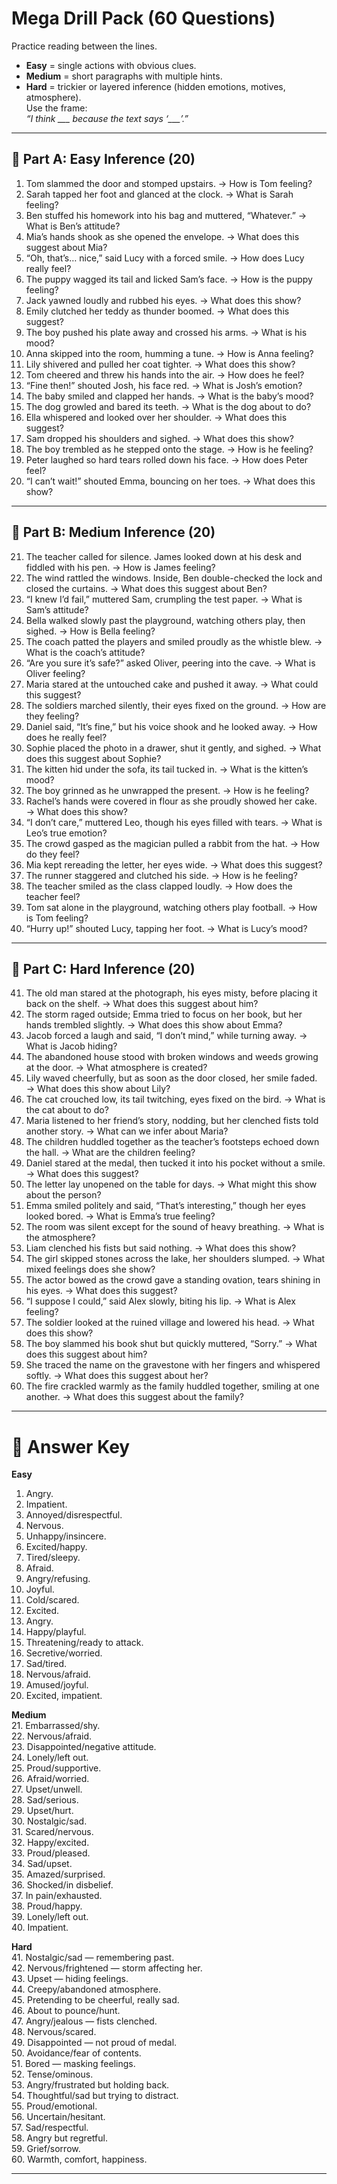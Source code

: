 # Mega Drill Pack (60 Questions)

Practice reading between the lines.  
- **Easy** = single actions with obvious clues.  
- **Medium** = short paragraphs with multiple hints.  
- **Hard** = trickier or layered inference (hidden emotions, motives, atmosphere).  
Use the frame:  
*“I think ___ because the text says ‘___’.”*  

---

## 🔹 Part A: Easy Inference (20)

1. Tom slammed the door and stomped upstairs. → How is Tom feeling?  
2. Sarah tapped her foot and glanced at the clock. → What is Sarah feeling?  
3. Ben stuffed his homework into his bag and muttered, “Whatever.” → What is Ben’s attitude?  
4. Mia’s hands shook as she opened the envelope. → What does this suggest about Mia?  
5. “Oh, that’s… nice,” said Lucy with a forced smile. → How does Lucy really feel?  
6. The puppy wagged its tail and licked Sam’s face. → How is the puppy feeling?  
7. Jack yawned loudly and rubbed his eyes. → What does this show?  
8. Emily clutched her teddy as thunder boomed. → What does this suggest?  
9. The boy pushed his plate away and crossed his arms. → What is his mood?  
10. Anna skipped into the room, humming a tune. → How is Anna feeling?  
11. Lily shivered and pulled her coat tighter. → What does this show?  
12. Tom cheered and threw his hands into the air. → How does he feel?  
13. “Fine then!” shouted Josh, his face red. → What is Josh’s emotion?  
14. The baby smiled and clapped her hands. → What is the baby’s mood?  
15. The dog growled and bared its teeth. → What is the dog about to do?  
16. Ella whispered and looked over her shoulder. → What does this suggest?  
17. Sam dropped his shoulders and sighed. → What does this show?  
18. The boy trembled as he stepped onto the stage. → How is he feeling?  
19. Peter laughed so hard tears rolled down his face. → How does Peter feel?  
20. “I can’t wait!” shouted Emma, bouncing on her toes. → What does this show?  

---

## 🔹 Part B: Medium Inference (20)

21. The teacher called for silence. James looked down at his desk and fiddled with his pen. → How is James feeling?  
22. The wind rattled the windows. Inside, Ben double-checked the lock and closed the curtains. → What does this suggest about Ben?  
23. “I knew I’d fail,” muttered Sam, crumpling the test paper. → What is Sam’s attitude?  
24. Bella walked slowly past the playground, watching others play, then sighed. → How is Bella feeling?  
25. The coach patted the players and smiled proudly as the whistle blew. → What is the coach’s attitude?  
26. “Are you sure it’s safe?” asked Oliver, peering into the cave. → What is Oliver feeling?  
27. Maria stared at the untouched cake and pushed it away. → What could this suggest?  
28. The soldiers marched silently, their eyes fixed on the ground. → How are they feeling?  
29. Daniel said, “It’s fine,” but his voice shook and he looked away. → How does he really feel?  
30. Sophie placed the photo in a drawer, shut it gently, and sighed. → What does this suggest about Sophie?  
31. The kitten hid under the sofa, its tail tucked in. → What is the kitten’s mood?  
32. The boy grinned as he unwrapped the present. → How is he feeling?  
33. Rachel’s hands were covered in flour as she proudly showed her cake. → What does this show?  
34. “I don’t care,” muttered Leo, though his eyes filled with tears. → What is Leo’s true emotion?  
35. The crowd gasped as the magician pulled a rabbit from the hat. → How do they feel?  
36. Mia kept rereading the letter, her eyes wide. → What does this suggest?  
37. The runner staggered and clutched his side. → How is he feeling?  
38. The teacher smiled as the class clapped loudly. → How does the teacher feel?  
39. Tom sat alone in the playground, watching others play football. → How is Tom feeling?  
40. “Hurry up!” shouted Lucy, tapping her foot. → What is Lucy’s mood?  

---

## 🔹 Part C: Hard Inference (20)

41. The old man stared at the photograph, his eyes misty, before placing it back on the shelf. → What does this suggest about him?  
42. The storm raged outside; Emma tried to focus on her book, but her hands trembled slightly. → What does this show about Emma?  
43. Jacob forced a laugh and said, “I don’t mind,” while turning away. → What is Jacob hiding?  
44. The abandoned house stood with broken windows and weeds growing at the door. → What atmosphere is created?  
45. Lily waved cheerfully, but as soon as the door closed, her smile faded. → What does this show about Lily?  
46. The cat crouched low, its tail twitching, eyes fixed on the bird. → What is the cat about to do?  
47. Maria listened to her friend’s story, nodding, but her clenched fists told another story. → What can we infer about Maria?  
48. The children huddled together as the teacher’s footsteps echoed down the hall. → What are the children feeling?  
49. Daniel stared at the medal, then tucked it into his pocket without a smile. → What does this suggest?  
50. The letter lay unopened on the table for days. → What might this show about the person?  
51. Emma smiled politely and said, “That’s interesting,” though her eyes looked bored. → What is Emma’s true feeling?  
52. The room was silent except for the sound of heavy breathing. → What is the atmosphere?  
53. Liam clenched his fists but said nothing. → What does this show?  
54. The girl skipped stones across the lake, her shoulders slumped. → What mixed feelings does she show?  
55. The actor bowed as the crowd gave a standing ovation, tears shining in his eyes. → What does this suggest?  
56. “I suppose I could,” said Alex slowly, biting his lip. → What is Alex feeling?  
57. The soldier looked at the ruined village and lowered his head. → What does this show?  
58. The boy slammed his book shut but quickly muttered, “Sorry.” → What does this suggest about him?  
59. She traced the name on the gravestone with her fingers and whispered softly. → What does this suggest about her?  
60. The fire crackled warmly as the family huddled together, smiling at one another. → What does this suggest about the family?  

---

# 📝 Answer Key

**Easy**  
1. Angry.  
2. Impatient.  
3. Annoyed/disrespectful.  
4. Nervous.  
5. Unhappy/insincere.  
6. Excited/happy.  
7. Tired/sleepy.  
8. Afraid.  
9. Angry/refusing.  
10. Joyful.  
11. Cold/scared.  
12. Excited.  
13. Angry.  
14. Happy/playful.  
15. Threatening/ready to attack.  
16. Secretive/worried.  
17. Sad/tired.  
18. Nervous/afraid.  
19. Amused/joyful.  
20. Excited, impatient.  

**Medium**  
21. Embarrassed/shy.  
22. Nervous/afraid.  
23. Disappointed/negative attitude.  
24. Lonely/left out.  
25. Proud/supportive.  
26. Afraid/worried.  
27. Upset/unwell.  
28. Sad/serious.  
29. Upset/hurt.  
30. Nostalgic/sad.  
31. Scared/nervous.  
32. Happy/excited.  
33. Proud/pleased.  
34. Sad/upset.  
35. Amazed/surprised.  
36. Shocked/in disbelief.  
37. In pain/exhausted.  
38. Proud/happy.  
39. Lonely/left out.  
40. Impatient.  

**Hard**  
41. Nostalgic/sad — remembering past.  
42. Nervous/frightened — storm affecting her.  
43. Upset — hiding feelings.  
44. Creepy/abandoned atmosphere.  
45. Pretending to be cheerful, really sad.  
46. About to pounce/hunt.  
47. Angry/jealous — fists clenched.  
48. Nervous/scared.  
49. Disappointed — not proud of medal.  
50. Avoidance/fear of contents.  
51. Bored — masking feelings.  
52. Tense/ominous.  
53. Angry/frustrated but holding back.  
54. Thoughtful/sad but trying to distract.  
55. Proud/emotional.  
56. Uncertain/hesitant.  
57. Sad/respectful.  
58. Angry but regretful.  
59. Grief/sorrow.  
60. Warmth, comfort, happiness.  

---
